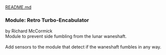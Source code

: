 [README.md](https://github.com/acc668/Module_05/files/10181508/README.md)

### Module: Retro Turbo-Encabulator
by Richard McCormick<br>
Module to prevent side fumbling from the lunar waneshaft.<br>
<br>Add sensors to the module that detect if the waneshaft fumbles in any way.<br>
